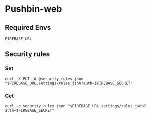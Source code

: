 Pushbin-web
=============

Required Envs
-------------

    FIREBASE_URL

Security rules
--------------

### Set

    curl -X PUT -d @security_rules.json "$FIREBASE_URL.settings/rules.json?auth=$FIREBASE_SECRET"

### Get

    curl -o security_rules.json "$FIREBASE_URL.settings/rules.json?auth=$FIREBASE_SECRET"
